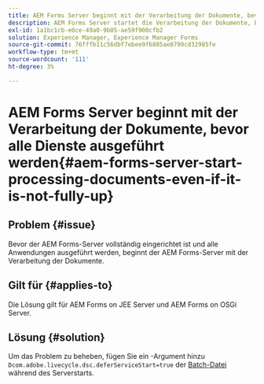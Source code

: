 ```yaml
---
title: AEM Forms Server beginnt mit der Verarbeitung der Dokumente, bevor alle Dienste ausgeführt werden.
description: AEM Forms Server startet die Verarbeitung der Dokumente, bevor alle Dienste auf dem JEE-Server und OSGi-Server ausgeführt werden.
exl-id: 1a1bc1cb-e0ce-49a0-9b05-ae59f900cfb2
solution: Experience Manager, Experience Manager Forms
source-git-commit: 76fffb11c56dbf7ebee9f6805ae0799cd32985fe
workflow-type: tm+mt
source-wordcount: '111'
ht-degree: 3%

---
```


# AEM Forms Server beginnt mit der Verarbeitung der Dokumente, bevor alle Dienste ausgeführt werden{#aem-forms-server-start-processing-documents-even-if-it-is-not-fully-up}

## Problem {#issue}

<!--When user restarts AEM Forms server, the current calling processes or services still continue such as rendering PDF documents and more. It causes the restart of the AEM Forms server to not startup correctly.-->

Bevor der AEM Forms-Server vollständig eingerichtet ist und alle Anwendungen ausgeführt werden, beginnt der AEM Forms-Server mit der Verarbeitung der Dokumente.


## Gilt für {#applies-to}

Die Lösung gilt für AEM Forms on JEE Server und AEM Forms on OSGi Server.

## Lösung {#solution}

Um das Problem zu beheben, fügen Sie ein -Argument hinzu `Dcom.adobe.livecycle.dsc.deferServiceStart=true` der [Batch-Datei](https://experienceleague.adobe.com/docs/experience-manager-65/deploying/deploying/command-line-start-and-stop.html#windows-platform-start-bat-script-example) während des Serverstarts.
